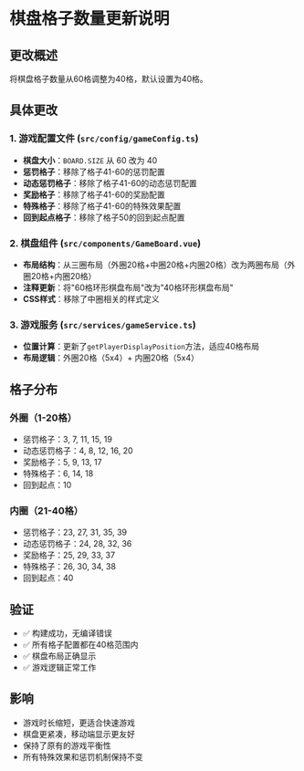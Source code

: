 # 棋盘格子数量更新说明

## 更改概述

将棋盘格子数量从60格调整为40格，默认设置为40格。

## 具体更改

### 1. 游戏配置文件 (`src/config/gameConfig.ts`)

- **棋盘大小**：`BOARD.SIZE` 从 60 改为 40
- **惩罚格子**：移除了格子41-60的惩罚配置
- **动态惩罚格子**：移除了格子41-60的动态惩罚配置  
- **奖励格子**：移除了格子41-60的奖励配置
- **特殊格子**：移除了格子41-60的特殊效果配置
- **回到起点格子**：移除了格子50的回到起点配置

### 2. 棋盘组件 (`src/components/GameBoard.vue`)

- **布局结构**：从三圈布局（外圈20格+中圈20格+内圈20格）改为两圈布局（外圈20格+内圈20格）
- **注释更新**：将"60格环形棋盘布局"改为"40格环形棋盘布局"
- **CSS样式**：移除了中圈相关的样式定义

### 3. 游戏服务 (`src/services/gameService.ts`)

- **位置计算**：更新了`getPlayerDisplayPosition`方法，适应40格布局
- **布局逻辑**：外圈20格（5x4）+ 内圈20格（5x4）

## 格子分布

### 外圈（1-20格）
- 惩罚格子：3, 7, 11, 15, 19
- 动态惩罚格子：4, 8, 12, 16, 20
- 奖励格子：5, 9, 13, 17
- 特殊格子：6, 14, 18
- 回到起点：10

### 内圈（21-40格）
- 惩罚格子：23, 27, 31, 35, 39
- 动态惩罚格子：24, 28, 32, 36
- 奖励格子：25, 29, 33, 37
- 特殊格子：26, 30, 34, 38
- 回到起点：40

## 验证

- ✅ 构建成功，无编译错误
- ✅ 所有格子配置都在40格范围内
- ✅ 棋盘布局正确显示
- ✅ 游戏逻辑正常工作

## 影响

- 游戏时长缩短，更适合快速游戏
- 棋盘更紧凑，移动端显示更友好
- 保持了原有的游戏平衡性
- 所有特殊效果和惩罚机制保持不变 